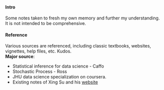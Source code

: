 
#### Intro  
Some notes taken to fresh my own memory and further my understanding. It is not intended to be comprehensive.  

#### Reference  
Various sources are referenced, including classic textbooks, websites, vignettes, help files, etc. Kudos.  
__Major source__:
* Statistical inference for data science - Caffo
* Stochastic Process - Ross
* JHU data science specialization on coursera.
* Existing notes of Xing Su and his [website](http://sux13.github.io/DataScienceSpCourseNotes/)   
